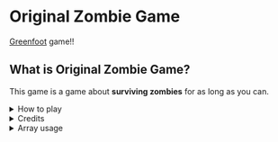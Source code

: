 # Original Zombie Game

[Greenfoot](https://www.greenfoot.org/door) game!!

## What is Original Zombie Game?


This game is a game about **surviving zombies** for as long as you can.


<details>

<summary>How to play</summary>

## Controls

+ Use [A] key to move left, and [D] key to move right

+ Use [space] to jump

+ Aim and shoot with your mouse

## Enemy Combatants to eliminate

Zombies:

![Zombies](images/Zombie/moving0Left.png)

## How to **NOT** get eaten alive

+ Run away

+ Or go on the platforms (recommended)

*Pro tip: They can't see you if you're on a platform above them*

</details>


<details>

<summary>Credits</summary>

### Dead ahead

+ For the zombie sprites

### Pavlov

+ For the [Gun](https://pavlov.fandom.com/wiki/AK-47) sprites

### Roblox

+ For the death sound

### Other creators??

+ ***All the other sounds are downloaded from [YouTube](https://www.youtube.com/), but I don't know the rightful owners so just know that it isn't me

</details>


<details>

<summary>Array usage</summary>

+ Arrays are used to animate the zombie sprite

That's it...

</details>
